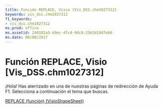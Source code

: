 ```yaml
---
title: Función REPLACE, Visio [Vis_DSS.chm1027312]
keywords: vis_dss.chm1027312
f1_keywords:
- vis_dss.chm1027312
ms.prod: office
ms.assetid: 240182a3-49ec-4fc4-9dc8-2563d19d7eb0
ms.date: 06/08/2017
---
```





# Función REPLACE, Visio [Vis_DSS.chm1027312]

¡Hola! Has aterrizado en una de nuestras páginas de redirección de Ayuda F1. Selecciona a continuación el tema que buscas.


 [REPLACE (función) (VisioShapeSheet)](http://msdn.microsoft.com/library/replace-function-visioshapesheet%28Office.15%29.aspx)


